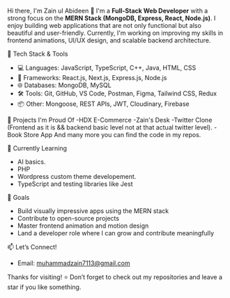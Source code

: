 Hi there, I'm Zain ul Abideen 👋
I'm a **Full-Stack Web Developer** with a strong focus on the **MERN Stack (MongoDB, Express, React, Node.js)**. I enjoy building web applications that are not only functional but also beautiful and user-friendly. Currently, I'm working on improving my skills in frontend animations, UI/UX design, and scalable backend architecture.

🚀 Tech Stack & Tools
- 💻 Languages: JavaScript, TypeScript, C++, Java, HTML, CSS
- 🧠 Frameworks: React.js, Next.js, Express.js, Node.js
- 🌐 Databases: MongoDB, MySQL
- 🛠 Tools: Git, GitHub, VS Code, Postman, Figma, Tailwind CSS, Redux
- 📦 Other: Mongoose, REST APIs, JWT, Cloudinary, Firebase

📌 Projects I'm Proud Of
-HDX E-Commerce
-Zain's Desk
-Twitter Clone (Frontend as it is && backend basic level not at that actual twitter level).
-Book Store App
And many more you can find the code in my repos.

📌 Currently Learning
- AI basics.
- PHP
- Wordpress custom theme developement.
- TypeScript and testing libraries like Jest

📌 Goals
- Build visually impressive apps using the MERN stack
- Contribute to open-source projects
- Master frontend animation and motion design
- Land a developer role where I can grow and contribute meaningfully

📫 Let’s Connect!
- Email: muhammadzain7113@gmail.com

Thanks for visiting! ⭐ Don’t forget to check out my repositories and leave a star if you like something.
